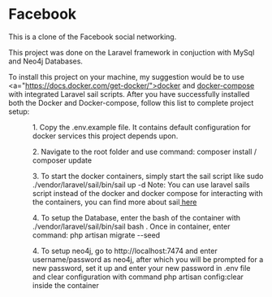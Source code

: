 # Facebook

This is a clone of the Facebook social networking.

This project was done on the Laravel framework in conjuction with MySql and Neo4j Databases.

To install this project on your machine, my suggestion would be to use <a="https://docs.docker.com/get-docker/">docker</a> and <a href="https://docs.docker.com/compose/install/">docker-compose</a> with integrated Laravel sail scripts. After you have successfully installed both the Docker and Docker-compose, follow this list to complete project setup:

<ul>
    <ol>
        1. Copy the .env.example file. It contains default configuration for docker services this project depends upon.
    </ol>
    <ol>
        2. Navigate to the root folder and use command:
            composer install / composer update
    </ol>
    <ol>
        3. To start the docker containers, simply start the sail script like
            sudo ./vendor/laravel/sail/bin/sail up -d
        Note: You can use laravel sails script instead of the docker and docker compose for interacting with the containers, you can find more about sail<a href="https://laravel.com/docs/8.x/sail#starting-and-stopping-sail"> here </a>
    </ol>
    <ol>
        4. To setup the Database, enter the bash of the container with ./vendor/laravel/sail/bin/sail bash .
        Once in container, enter command: php artisan migrate --seed
    </ol>
    <ol>
        4. To setup neo4j, go to http://localhost:7474 and enter username/password as neo4j, after which you will be prompted for a new password, set it up and enter your new password in .env file and clear configuration with command php artisan config:clear inside the container
    </ol>
</ul>
